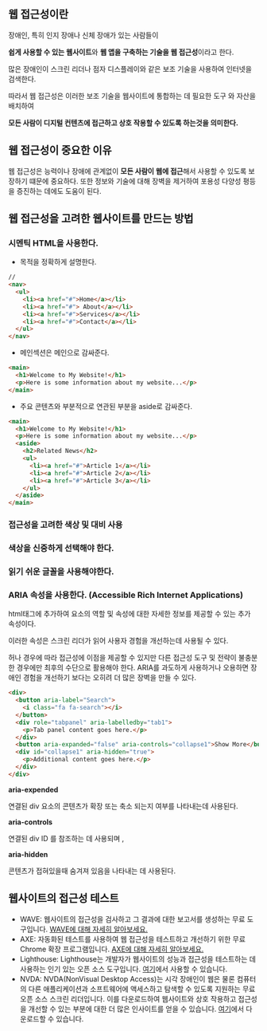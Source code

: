 ## 웹 접근성이란

장애인, 특히 인지 장애나 신체 장애가 있는 사람들이

**쉽게 사용할 수 있는 웹사이트**와 **웹 앱을 구축하는 기술을 웹 접근성**이라고 한다.

많은 장애인이 스크린 리더나 점자 디스플레이와 같은 보조 기술을 사용하여 인터넷을 검색한다.

따라서 웹 접근성은 이러한 보조 기술을 웹사이트에 통합하는 데 필요한 도구 와 자산을 배치하여

**모든 사람이 디지털 컨텐츠에 접근하고 상호 작용할 수 있도록 하는것을 의미한다.**

## 웹 접근성이 중요한 이유

웹 접근성은 능력이나 장애에 관계없이 **모든 사람이 웹에 접근**해서 사용할 수 있도록 보장하기 떄문에 중요하다. 또한 정보와 기술에 대해 장벽을 제거하여 포용성 다양성 평등을 증진하는 데에도 도움이 된다.

## 웹 접근성을 고려한 웹사이트를 만드는 방법

### **시멘틱 HTML을 사용한다.**

- 목적을 정확하게 설명한다.

```html
//
<nav>
  <ul>
    <li><a href="#">Home</a></li>
    <li><a href="#"> About</a></li>
    <li><a href="#">Services</a></li>
    <li><a href="#">Contact</a></li>
  </ul>
</nav>
```

- 메인섹션은 메인으로 감싸준다.

```html
<main>
  <h1>Welcome to My Website!</h1>
  <p>Here is some information about my website...</p>
</main>
```

- 주요 콘텐츠와 부분적으로 연관된 부분을 aside로 감싸준다.

```html
<main>
  <h1>Welcome to My Website!</h1>
  <p>Here is some information about my website...</p>
  <aside>
    <h2>Related News</h2>
    <ul>
      <li><a href="#">Article 1</a></li>
      <li><a href="#">Article 2</a></li>
      <li><a href="#">Article 3</a></li>
    </ul>
  </aside>
</main>
```

### 접근성을 고려한 색상 및 대비 사용

### 색상을 신중하게 선택해야 한다.

### 읽기 쉬운 글꼴을 사용해야한다.

### ARIA 속성을 사용한다. (Accessible Rich Internet Applications)

html태그에 추가하여 요소의 역할 및 속성에 대한 자세한 정보를 제공할 수 있는 추가 속성이다.

이러한 속성은 스크린 리더가 읽어 사용자 경험을 개선하는데 사용될 수 있다.

허나 경우에 따라 접근성에 이점을 제공할 수 있지만 다른 접근성 도구 및 전략이 불충분한 경우에만 최후의 수단으로 활용해야 한다. ARIA를 과도하게 사용하거나 오용하면 장애인 경험을 개선하기 보다는 오히려 더 많은 장벽을 만들 수 있다.

```html
<div>
  <button aria-label="Search">
    <i class="fa fa-search"></i>
  </button>
  <div role="tabpanel" aria-labelledby="tab1">
    <p>Tab panel content goes here.</p>
  </div>
  <button aria-expanded="false" aria-controls="collapse1">Show More</button>
  <div id="collapse1" aria-hidden="true">
    <p>Additional content goes here.</p>
  </div>
</div>
```

**aria-expended**

연결된 div 요소의 콘텐츠가 확장 또는 축소 되는지 여부를 나타내는데 사용된다.

**aria-controls**

연결된 div ID 를 참조하는 데 사용되며 ,

**aria-hidden**

콘텐츠가 접혀있을때 숨겨져 있음을 나타내는 데 사용된다.

## **웹사이트의 접근성 테스트**

- WAVE: 웹사이트의 접근성을 검사하고 그 결과에 대한 보고서를 생성하는 무료 도구입니다. [WAVE에 대해 자세히 알아보세요.](https://wave.webaim.org/)
- AXE: 자동화된 테스트를 사용하여 웹 접근성을 테스트하고 개선하기 위한 무료 Chrome 확장 프로그램입니다. [AXE에 대해 자세히 알아보세요.](https://chrome.google.com/webstore/detail/axe-devtools-web-%20%0Aaccessib/lhdoppojpmngadmnindnejefpokejbdd)
- Lighthouse: Lighthouse는 개발자가 웹사이트의 성능과 접근성을 테스트하는 데 사용하는 인기 있는 오픈 소스 도구입니다. [여기](https://developer.chrome.com/docs/lighthouse/overview/#:~:text=Lighthouse%20is%20an%20open%2Dsource,apps%2C%20SEO%2C%20and%20more)에서 사용할 수 있습니다.
- NVDA: NVDA(NonVisual Desktop Access)는 시각 장애인이 웹은 물론 컴퓨터의 다른 애플리케이션과 소프트웨어에 액세스하고 탐색할 수 있도록 지원하는 무료 오픈 소스 스크린 리더입니다. 이를 다운로드하여 웹사이트와 상호 작용하고 접근성을 개선할 수 있는 부분에 대한 더 많은 인사이트를 얻을 수 있습니다. [여기](https://www.nvaccess.org/)에서 다운로드할 수 있습니다.
